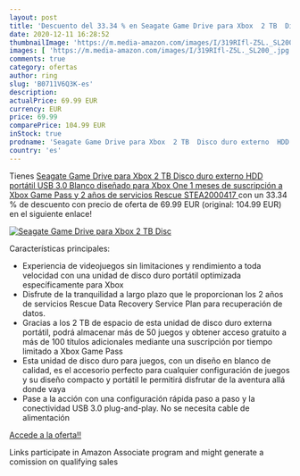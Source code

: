 ```yaml
---
layout: post
title: 'Descuento del 33.34 % en Seagate Game Drive para Xbox  2 TB  Disc'
date: 2020-12-11 16:28:52
thumbnailImage: 'https://m.media-amazon.com/images/I/319RIfl-Z5L._SL200_.jpg'
images: [ 'https://m.media-amazon.com/images/I/319RIfl-Z5L._SL200_.jpg' ]
comments: true
category: ofertas
author: ring
slug: 'B0711V6Q3K-es'
description:
actualPrice: 69.99 EUR
currency: EUR
price: 69.99
comparePrice: 104.99 EUR
inStock: true
prodname: 'Seagate Game Drive para Xbox  2 TB  Disco duro externo  HDD portátil  USB 3.0  Blanco  diseñado para Xbox One  1 meses de suscripción a Xbox Game Pass  y 2 años de servicios Rescue  STEA2000417 '
country: 'es'
---
```


Tienes [Seagate Game Drive para Xbox  2 TB  Disco duro externo  HDD portátil  USB 3.0  Blanco  diseñado para Xbox One  1 meses de suscripción a Xbox Game Pass  y 2 años de servicios Rescue  STEA2000417 ](https://www.amazon.es/dp/B0711V6Q3K/?tag=tolees-21) con un 33.34 % de descuento con precio de oferta de 69.99 EUR (original: 104.99 EUR) en el siguiente enlace!

[![Seagate Game Drive para Xbox  2 TB  Disc](https://m.media-amazon.com/images/I/319RIfl-Z5L._SL200_.jpg)](https://www.amazon.es/dp/B0711V6Q3K/?tag=tolees-21)

Características principales:

- Experiencia de videojuegos sin limitaciones y rendimiento a toda velocidad con una unidad de disco duro portátil optimizada específicamente para Xbox
- Disfrute de la tranquilidad a largo plazo que le proporcionan los 2 años de servicios Rescue Data Recovery Service Plan para recuperación de datos.
- Gracias a los 2 TB de espacio de esta unidad de disco duro externa portátil, podrá almacenar más de 50 juegos y obtener acceso gratuito a más de 100 títulos adicionales mediante una suscripción por tiempo limitado a Xbox Game Pass
- Esta unidad de disco duro para juegos, con un diseño en blanco de calidad, es el accesorio perfecto para cualquier configuración de juegos y su diseño compacto y portátil le permitirá disfrutar de la aventura allá donde vaya
- Pase a la acción con una configuración rápida paso a paso y la conectividad USB 3.0 plug-and-play. No se necesita cable de alimentación

[Accede a la oferta!!](https://www.amazon.es/dp/B0711V6Q3K/?tag=tolees-21)

Links participate in Amazon Associate program and might generate a comission on qualifying sales


